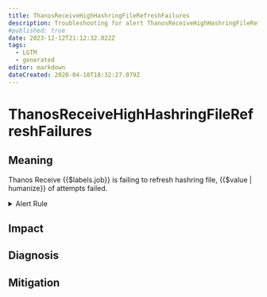 ```yaml
---
title: ThanosReceiveHighHashringFileRefreshFailures
description: Troubleshooting for alert ThanosReceiveHighHashringFileRefreshFailures
#published: true
date: 2023-12-12T21:12:32.022Z
tags: 
  - LGTM
  - generated
editor: markdown
dateCreated: 2020-04-10T18:32:27.079Z
---
```


# ThanosReceiveHighHashringFileRefreshFailures

## Meaning
[//]: # "Short paragraph that explains what the alert means"
Thanos Receive {{$labels.job}} is failing to refresh hashring file, {{$value | humanize}} of attempts failed.

<details>
  <summary>Alert Rule</summary>

{{% rule "thanos/thanos-receiver.yml" "ThanosReceiveHighHashringFileRefreshFailures" %}}

<!-- Rule when generated

```yaml
alert: ThanosReceiveHighHashringFileRefreshFailures
expr: (sum by (job) (rate(thanos_receive_hashrings_file_errors_total{job=~".*thanos-receive.*"}[5m])) / sum by (job) (rate(thanos_receive_hashrings_file_refreshes_total{job=~".*thanos-receive.*"}[5m])) > 0)
for: 15m
labels:
    severity: warning
annotations:
    summary: Thanos Receive High Hashring File Refresh Failures (instance {{ $labels.instance }})
    description: |-
        Thanos Receive {{$labels.job}} is failing to refresh hashring file, {{$value | humanize}} of attempts failed.
          VALUE = {{ $value }}
          LABELS = {{ $labels }}
    runbook: https://github.com/srerun/prometheus-alerts/blob/main/content/runbooks/thanos-receiver/ThanosReceiveHighHashringFileRefreshFailures.md

```

-->

</details>


## Impact
[//]: # "What could / will happen if the alert is not addressed"



## Diagnosis
[//]: # "Steps to take to identify the cause of the problem"



## Mitigation
[//]: # "The steps necessary to resolve the alert"
